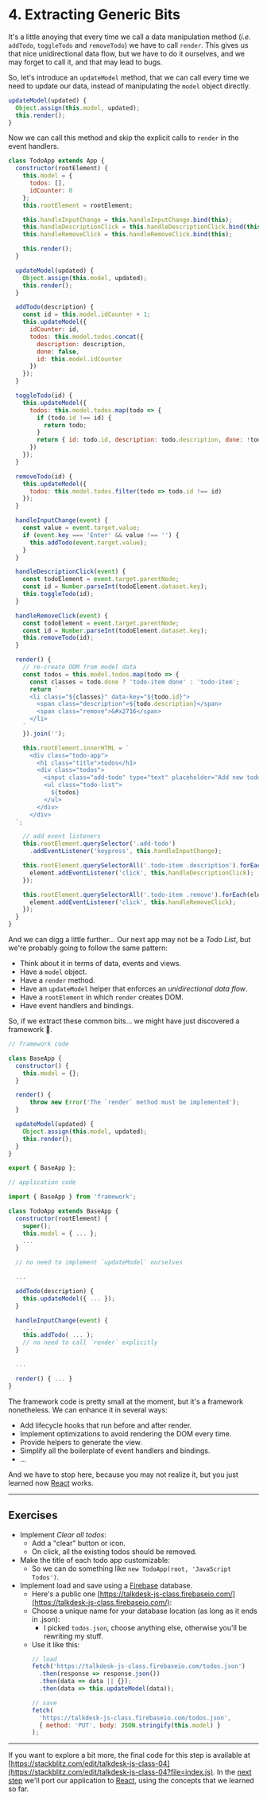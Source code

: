 # 4. Extracting Generic Bits

It's a little anoying that every time we call a data manipulation method (_i.e._ `addTodo`, `toggleTodo` and `removeTodo`) we have to call `render`. This gives us that nice unidirectional data flow, but we have to do it ourselves, and we may forget to call it, and that may lead to bugs.

So, let's introduce an `updateModel` method, that we can call every time we need to update our data, instead of manipulating the `model` object directly.
```js
updateModel(updated) {
  Object.assign(this.model, updated);
  this.render();
}
```

Now we can call this method and skip the explicit calls to `render` in the event handlers.
```js
class TodoApp extends App {
  constructor(rootElement) {
    this.model = {
      todos: [],
      idCounter: 0
    };
    this.rootElement = rootElement;

    this.handleInputChange = this.handleInputChange.bind(this);
    this.handleDescriptionClick = this.handleDescriptionClick.bind(this);
    this.handleRemoveClick = this.handleRemoveClick.bind(this);

    this.render();
  }

  updateModel(updated) {
    Object.assign(this.model, updated);
    this.render();
  }

  addTodo(description) {
    const id = this.model.idCounter + 1;
    this.updateModel({
      idCounter: id,
      todos: this.model.todos.concat({
        description: description,
        done: false,
        id: this.model.idCounter
      })
    });
  }

  toggleTodo(id) {
    this.updateModel({
      todos: this.model.todos.map(todo => {
        if (todo.id !== id) {
          return todo;
        }
        return { id: todo.id, description: todo.description, done: !todo.done };
      })
    });
  }

  removeTodo(id) {
    this.updateModel({
      todos: this.model.todos.filter(todo => todo.id !== id)
    });
  }

  handleInputChange(event) {
    const value = event.target.value;
    if (event.key === 'Enter' && value !== '') {
      this.addTodo(event.target.value);
    }
  }

  handleDescriptionClick(event) {
    const todoElement = event.target.parentNode;
    const id = Number.parseInt(todoElement.dataset.key);
    this.toggleTodo(id);
  }

  handleRemoveClick(event) {
    const todoElement = event.target.parentNode;
    const id = Number.parseInt(todoElement.dataset.key);
    this.removeTodo(id);
  }

  render() {
    // re-create DOM from model data
    const todos = this.model.todos.map(todo => {
      const classes = todo.done ? 'todo-item done' : 'todo-item';
      return `
      <li class="${classes}" data-key="${todo.id}">
        <span class="description">${todo.description}</span>
        <span class="remove">&#x2716</span>
      </li>
    `
    }).join('');

    this.rootElement.innerHTML = `
      <div class="todo-app">
        <h1 class="title">todos</h1>
        <div class="todos">
          <input class="add-todo" type="text" placeholder="Add new todo" />
          <ul class="todo-list">
            ${todos}
          </ul>
        </div>
      </div>
  `;

    // add event listeners
    this.rootElement.querySelector('.add-todo')
      .addEventListener('keypress', this.handleInputChange);

    this.rootElement.querySelectorAll('.todo-item .description').forEach(element => {
      element.addEventListener('click', this.handleDescriptionClick);
    });

    this.rootElement.querySelectorAll('.todo-item .remove').forEach(element => {
      element.addEventListener('click', this.handleRemoveClick);
    });
  }
}
```

And we can digg a little further... Our next app may not be a _Todo List_, but we're probably going to follow the same pattern:
- Think about it in terms of data, events and views.
- Have a `model` object.
- Have a `render` method.
- Have an `updateModel` helper that enforces an _unidirectional data flow_.
- Have a `rootElement` in which `render` creates DOM.
- Have event handlers and bindings.

So, if we extract these common bits... we might have just discovered a framework 🤔.

```js
// framework code

class BaseApp {
  constructor() {
    this.model = {};
  }

  render() {
      throw new Error('The `render` method must be implemented');
  }

  updateModel(updated) {
    Object.assign(this.model, updated);
    this.render();
  }
}

export { BaseApp };
```

```js
// application code

import { BaseApp } from 'framework';

class TodoApp extends BaseApp {
  constructor(rootElement) {
    super();
    this.model = { ... };
    ...
  }

  // no need to implement `updateModel` ourselves

  ...

  addTodo(description) {
    this.updateModel({ ... });
  }

  handleInputChange(event) {
    ...
    this.addTodo( ... );
    // no need to call `render` explicitly
  }

  ...

  render() { ... }
}
```

The framework code is pretty small at the moment, but it's a framework nonetheless. We can enhance it in several ways:
- Add lifecycle hooks that run before and after render.
- Implement optimizations to avoid rendering the DOM every time.
- Provide helpers to generate the view.
- Simplify all the boilerplate of event handlers and bindings.
- ...

And we have to stop here, because you may not realize it, but you just learned now [React](https://reactjs.org/) works.

---

## Exercises
- Implement _Clear all todos_:
  - Add a "clear" button or icon.
  - On click, all the existing todos should be removed.
- Make the title of each todo app customizable:
  - So we can do something like `new TodoApp(root, 'JavaScript Todos')`.
- Implement load and save using a [Firebase](https://firebase.google.com/) database.
  - Here's a public one [https://talkdesk-js-class.firebaseio.com/](https://talkdesk-js-class.firebaseio.com/):
  - Choose a unique name for your database location (as long as it ends in .json):
    - I picked `todos.json`, choose anything else, otherwise you'll be rewriting my stuff.
  - Use it like this:
    ```js
    // load
    fetch('https://talkdesk-js-class.firebaseio.com/todos.json')
      .then(response => response.json())
      .then(data => data || {});
      .then(data => this.updateModel(data));

    // save
    fetch(
      'https://talkdesk-js-class.firebaseio.com/todos.json',
      { method: 'PUT', body: JSON.stringify(this.model) }
    );
    ```

---
If you want to explore a bit more, the final code for this step is available at [https://stackblitz.com/edit/talkdesk-js-class-04](https://stackblitz.com/edit/talkdesk-js-class-04?file=index.js).
In the [next step](./05-porting-to-react.md) we'll port our application to [React](https://reactjs.org/), using the concepts that we learned so far.
